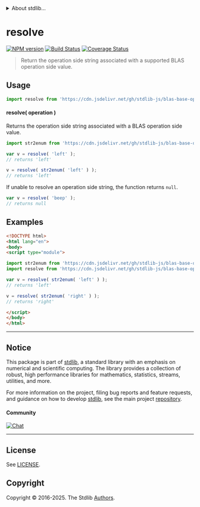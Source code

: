 <!--

@license Apache-2.0

Copyright (c) 2024 The Stdlib Authors.

Licensed under the Apache License, Version 2.0 (the "License");
you may not use this file except in compliance with the License.
You may obtain a copy of the License at

   http://www.apache.org/licenses/LICENSE-2.0

Unless required by applicable law or agreed to in writing, software
distributed under the License is distributed on an "AS IS" BASIS,
WITHOUT WARRANTIES OR CONDITIONS OF ANY KIND, either express or implied.
See the License for the specific language governing permissions and
limitations under the License.

-->


<details>
  <summary>
    About stdlib...
  </summary>
  <p>We believe in a future in which the web is a preferred environment for numerical computation. To help realize this future, we've built stdlib. stdlib is a standard library, with an emphasis on numerical and scientific computation, written in JavaScript (and C) for execution in browsers and in Node.js.</p>
  <p>The library is fully decomposable, being architected in such a way that you can swap out and mix and match APIs and functionality to cater to your exact preferences and use cases.</p>
  <p>When you use stdlib, you can be absolutely certain that you are using the most thorough, rigorous, well-written, studied, documented, tested, measured, and high-quality code out there.</p>
  <p>To join us in bringing numerical computing to the web, get started by checking us out on <a href="https://github.com/stdlib-js/stdlib">GitHub</a>, and please consider <a href="https://opencollective.com/stdlib">financially supporting stdlib</a>. We greatly appreciate your continued support!</p>
</details>

# resolve

[![NPM version][npm-image]][npm-url] [![Build Status][test-image]][test-url] [![Coverage Status][coverage-image]][coverage-url] <!-- [![dependencies][dependencies-image]][dependencies-url] -->

> Return the operation side string associated with a supported BLAS operation side value.

<!-- Section to include introductory text. Make sure to keep an empty line after the intro `section` element and another before the `/section` close. -->

<section class="intro">

</section>

<!-- /.intro -->

<!-- Package usage documentation. -->



<section class="usage">

## Usage

```javascript
import resolve from 'https://cdn.jsdelivr.net/gh/stdlib-js/blas-base-operation-side-resolve-str@esm/index.mjs';
```

#### resolve( operation )

Returns the operation side string associated with a BLAS operation side value.

```javascript
import str2enum from 'https://cdn.jsdelivr.net/gh/stdlib-js/blas-base-operation-side-str2enum@esm/index.mjs';

var v = resolve( 'left' );
// returns 'left'

v = resolve( str2enum( 'left' ) );
// returns 'left'
```

If unable to resolve an operation side string, the function returns `null`.

```javascript
var v = resolve( 'beep' );
// returns null
```

</section>

<!-- /.usage -->

<!-- Package usage notes. Make sure to keep an empty line after the `section` element and another before the `/section` close. -->

<section class="notes">

</section>

<!-- /.notes -->

<!-- Package usage examples. -->

<section class="examples">

## Examples

<!-- eslint no-undef: "error" -->

```html
<!DOCTYPE html>
<html lang="en">
<body>
<script type="module">

import str2enum from 'https://cdn.jsdelivr.net/gh/stdlib-js/blas-base-operation-side-str2enum@esm/index.mjs';
import resolve from 'https://cdn.jsdelivr.net/gh/stdlib-js/blas-base-operation-side-resolve-str@esm/index.mjs';

var v = resolve( str2enum( 'left' ) );
// returns 'left'

v = resolve( str2enum( 'right' ) );
// returns 'right'

</script>
</body>
</html>
```

</section>

<!-- /.examples -->

<!-- Section to include cited references. If references are included, add a horizontal rule *before* the section. Make sure to keep an empty line after the `section` element and another before the `/section` close. -->

<section class="references">

</section>

<!-- /.references -->

<!-- Section for related `stdlib` packages. Do not manually edit this section, as it is automatically populated. -->

<section class="related">

</section>

<!-- /.related -->

<!-- Section for all links. Make sure to keep an empty line after the `section` element and another before the `/section` close. -->


<section class="main-repo" >

* * *

## Notice

This package is part of [stdlib][stdlib], a standard library with an emphasis on numerical and scientific computing. The library provides a collection of robust, high performance libraries for mathematics, statistics, streams, utilities, and more.

For more information on the project, filing bug reports and feature requests, and guidance on how to develop [stdlib][stdlib], see the main project [repository][stdlib].

#### Community

[![Chat][chat-image]][chat-url]

---

## License

See [LICENSE][stdlib-license].


## Copyright

Copyright &copy; 2016-2025. The Stdlib [Authors][stdlib-authors].

</section>

<!-- /.stdlib -->

<!-- Section for all links. Make sure to keep an empty line after the `section` element and another before the `/section` close. -->

<section class="links">

[npm-image]: http://img.shields.io/npm/v/@stdlib/blas-base-operation-side-resolve-str.svg
[npm-url]: https://npmjs.org/package/@stdlib/blas-base-operation-side-resolve-str

[test-image]: https://github.com/stdlib-js/blas-base-operation-side-resolve-str/actions/workflows/test.yml/badge.svg?branch=main
[test-url]: https://github.com/stdlib-js/blas-base-operation-side-resolve-str/actions/workflows/test.yml?query=branch:main

[coverage-image]: https://img.shields.io/codecov/c/github/stdlib-js/blas-base-operation-side-resolve-str/main.svg
[coverage-url]: https://codecov.io/github/stdlib-js/blas-base-operation-side-resolve-str?branch=main

<!--

[dependencies-image]: https://img.shields.io/david/stdlib-js/blas-base-operation-side-resolve-str.svg
[dependencies-url]: https://david-dm.org/stdlib-js/blas-base-operation-side-resolve-str/main

-->

[chat-image]: https://img.shields.io/gitter/room/stdlib-js/stdlib.svg
[chat-url]: https://app.gitter.im/#/room/#stdlib-js_stdlib:gitter.im

[stdlib]: https://github.com/stdlib-js/stdlib

[stdlib-authors]: https://github.com/stdlib-js/stdlib/graphs/contributors

[umd]: https://github.com/umdjs/umd
[es-module]: https://developer.mozilla.org/en-US/docs/Web/JavaScript/Guide/Modules

[deno-url]: https://github.com/stdlib-js/blas-base-operation-side-resolve-str/tree/deno
[deno-readme]: https://github.com/stdlib-js/blas-base-operation-side-resolve-str/blob/deno/README.md
[umd-url]: https://github.com/stdlib-js/blas-base-operation-side-resolve-str/tree/umd
[umd-readme]: https://github.com/stdlib-js/blas-base-operation-side-resolve-str/blob/umd/README.md
[esm-url]: https://github.com/stdlib-js/blas-base-operation-side-resolve-str/tree/esm
[esm-readme]: https://github.com/stdlib-js/blas-base-operation-side-resolve-str/blob/esm/README.md
[branches-url]: https://github.com/stdlib-js/blas-base-operation-side-resolve-str/blob/main/branches.md

[stdlib-license]: https://raw.githubusercontent.com/stdlib-js/blas-base-operation-side-resolve-str/main/LICENSE

</section>

<!-- /.links -->
